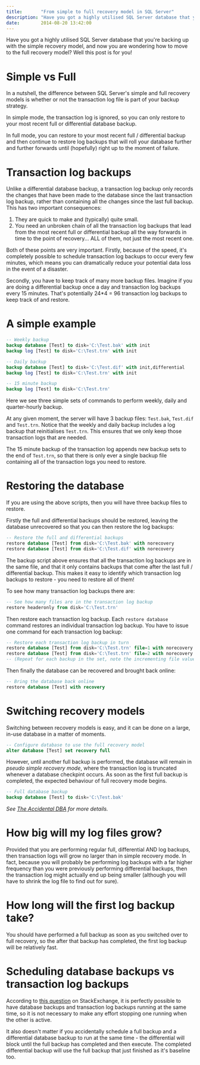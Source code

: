 ```yaml
---
title:       "From simple to full recovery model in SQL Server"
description: "Have you got a highly utilised SQL Server database that you're backing up with the simple recovery model, and now you are wondering how to move to the full recovery model?"
date:        2014-08-20 13:42:00
---
```


Have you got a highly utilised SQL Server database that you're backing up with
the simple recovery model, and now you are wondering how to move to the full
recovery model? Well this post is for you!

# Simple vs Full
In a nutshell, the difference between SQL Server's simple and full recovery
models is whether or not the transaction log file is part of your backup
strategy.

In simple mode, the transaction log is ignored, so you can only restore to your
most recent full or differential database backup.

In full mode, you can restore to your most recent full / differential backup and
then continue to restore log backups that will roll your database further and
further forwards until (hopefully) right up to the moment of failure.

# Transaction log backups
Unlike a differential database backup, a transaction log backup only records the
changes that have been made to the database since the last transaction log
backup, rather than containing all the changes since the last full backup. This
has two important consequences:

1. They are quick to make and (typically) quite small.
2. You need an unbroken chain of all the transaction log backups that lead from
the most recent full or differential backup all the way forwards in time to the
point of recovery... ALL of them, not just the most recent one.

Both of these points are very important. Firstly, because of the speed, it's
completely possible to schedule transaction log backups to occur every few
minutes, which means you can dramatically reduce your potential data loss in the
event of a disaster.

Secondly, you have to keep track of many more backup files. Imagine if you are
doing a differential backup once a day and transaction log backups every 15
minutes. That's potentially 24*4 = 96 transaction log backups to keep track of
and restore.

# A simple example

```sql
-- Weekly backup
backup database [Test] to disk='C:\Test.bak' with init
backup log [Test] to disk='C:\Test.trn' with init

-- Daily backup
backup database [Test] to disk='C:\Test.dif' with init,differential
backup log [Test] to disk='C:\Test.trn' with init

-- 15 minute backup
backup log [Test] to disk='C:\Test.trn'
```

Here we see three simple sets of commands to perform weekly, daily and
quarter-hourly backup.

At any given moment, the server will have 3 backup files: `Test.bak`, `Test.dif`
and `Test.trn`. Notice that the weekly and daily backup includes a log backup
that reinitialises `Test.trn`. This ensures that we only keep those transaction
logs that are needed.

The 15 minute backup of the transaction log appends new backup sets to the end
of `Test.trn`, so that there is only ever a single backup file containing all
of the transaction logs you need to restore.

# Restoring the database

If you are using the above scripts, then you will have three backup files to
restore.

Firstly the full and differential backups should be restored, leaving the
database unrecovered so that you can then restore the log backups:

```sql
-- Restore the full and differential backups
restore database [Test] from disk='C:\Test.bak' with norecovery
restore database [Test] from disk='C:\Test.dif' with norecovery
```

The backup script above ensures that all the transaction log backups are in
the same file, and that it only contains backups that come after the last
full / differential backup. This makes it easy to identify which transaction
log backups to restore - you need to restore all of them!

To see how many transaction log backups there are:

```sql
-- See how many files are in the transaction log backup
restore headeronly from disk='C:\Test.trn'
```

Then restore each transaction log backup. Each `restore database` command
restores an individual transaction log backup. You have to issue one command
for each transaction log backup:

```sql
-- Restore each transaction log backup in turn
restore database [Test] from disk='C:\Test.trn' file=1 with norecovery
restore database [Test] from disk='C:\Test.trn' file=2 with norecovery
-- (Repeat for each backup in the set, note the incrementing file value)
```

Then finally the database can be recovered and brought back online:

```sql
-- Bring the database back online
restore database [Test] with recovery
```

# Switching recovery models

Switching between recovery models is easy, and it can be done on a large, in-use
database in a matter of moments.

```sql
-- Configure database to use the full recovery model
alter database [Test] set recovery full
```

However, until another full backup is performed, the database will remain in _pseudo
simple recovery mode_, where the transaction log is truncated whenever a
database checkpint occurs. As soon as the first full backup is completed, the
expected behaviour of full recovery mode begins.

```sql
-- Full database backup
backup database [Test] to disk='C:\Test.bak'
```

_See [The Accidental DBA](http://www.sqlskills.com/blogs/paul/the-accidental-dba-day-30-of-30-troubleshooting-transaction-log-growth)
for more details._

# How big will my log files grow?
Provided that you are performing regular full, differential AND log backups,
then transaction logs will grow no larger than in simple recovery mode. In fact,
because you will probably be performing log backups with a far higher frequency
than you were previously performing differential backups, then the transaction
log might actually end up being smaller (although you will have to shrink the
log file to find out for sure).

# How long will the first log backup take?

You should have performed a full backup as soon as you switched over to
full recovery, so the after that backup has completed, the first log backup
will be relatively fast.

# Scheduling database backups vs transaction log backups

According to [this question](https://dba.stackexchange.com/questions/4347/should-i-stop-transaction-log-backups-during-a-full-backup?newreg=e43f8aa2e1814058bde408db1eda3a1d) on StackExchange, it is perfectly possible to have
database backups and transaction log backups running at the same time, so it is
not necessary to make any effort stopping one running when the other is active.

It also doesn't matter if you accidentally schedule a full backup and a
differential database backup to run at the same time - the differential will
block until the full backup has completed and then execute. The completed
differential backup will use the full backup that just finished as it's
baseline too.
